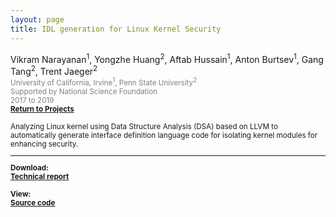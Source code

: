 ```yaml
---
layout: page
title: IDL generation for Linux Kernel Security
---
```


Vikram Narayanan<sup>1</sup>, Yongzhe Huang<sup>2</sup>, Aftab Hussain<sup>1</sup>, Anton Burtsev<sup>1</sup>, Gang Tang<sup>2</sup>, Trent Jaeger<sup>2</sup> <small>
<br> <font color="gray">University of California, Irvine<sup>1</sup>, Penn State University<sup>2</sup> 
<br> Supported by National Science Foundation
<br> 2017 to 2019</font> 
<br><b><a href="../Projects/index.html#idl-gen-menu">Return to Projects</a></b>

Analyzing Linux kernel using Data Structure Analysis (DSA) based on LLVM to automatically generate interface definition language code for isolating kernel modules for enhancing security.


_________________________

<b>Download:
<br>[Technical report](documents/pubs/tech-report18-dsa-idl.pdf)
<br><br>
<b>View:
<br>[Source code](https://github.com/AftabHussain/DataStructureAnalysis/tree/dsa_llvm3.8) 

	
